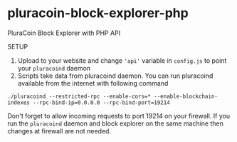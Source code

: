 # pluracoin-block-explorer-php
PluraCoin Block Explorer with PHP API

SETUP
1) Upload to your website and change ```'api'``` variable in ```config.js``` to point your ```pluracoind``` daemon
2) Scripts take data from pluracoind daemon. You can run pluracoind available from the internet with following command

```./pluracoind --restricted-rpc --enable-cors=* --enable-blockchain-indexes --rpc-bind-ip=0.0.0.0 --rpc-bind-port=19214```

Don't forget to allow incoming requests to port 19214 on your firewall. If you run the ```pluracoind``` daemon and block explorer on the same machine then changes at firewall are not needed.
